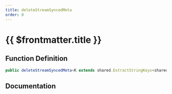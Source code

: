 ```yaml
---
title: deleteStreamSyncedMeta
order: 0
---
```


# {{ $frontmatter.title }}

## Function Definition

```ts
public deleteStreamSyncedMeta<K extends shared.ExtractStringKeys<shared.ICustomPlayerStreamSyncedMeta>>(key: K): void;
```

## Documentation

<!--@include: ./parts/deleteStreamSyncedMeta.md-->
